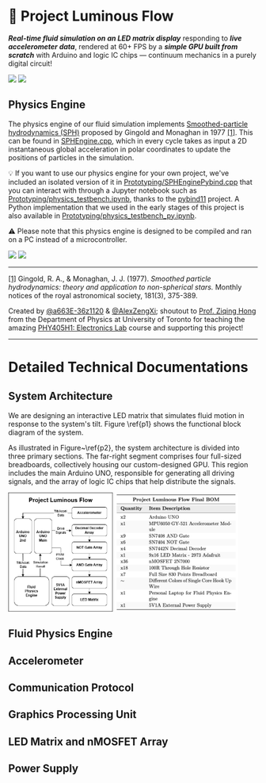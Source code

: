 # 🌊 **Project Luminous Flow**
***Real-time fluid simulation on an LED matrix display*** responding to ***live accelerometer data***, rendered at 60+ FPS by a ***simple GPU built from scratch*** with Arduino and logic IC chips — continuum mechanics in a purely digital circuit!

<p float="left">
  <img src="Assets/Demo.gif" height="250" />
  <img src="Assets/Circuit.jpg" height="250" />
</p>

## Physics Engine
The physics engine of our fluid simulation implements [Smoothed-particle hydrodynamics (SPH)](https://en.wikipedia.org/wiki/Smoothed-particle_hydrodynamics) proposed by Gingold and Monaghan in 1977 [[1]](#1). This can be found in [SPHEngine.cpp](SPHEngine.cpp), which in every cycle takes as input a 2D instantaneous global acceleration in polar coordinates to update the positions of particles in the simulation.

💡 If you want to use our physics engine for your own project, we've included an isolated version of it in [Prototyping/SPHEnginePybind.cpp](Prototyping/SPHEnginePybind.cpp) that you can interact with through a Jupyter notebook such as [Prototyping/physics_testbench.ipynb](Prototyping/physics_testbench.ipynb), thanks to the [pybind11](https://github.com/pybind/pybind11) project. A Python implementation that we used in the early stages of this project is also available in [Prototyping/physics_testbench_py.ipynb](Prototyping/physics_testbench_py.ipynb).


⚠️ Please note that this physics engine is designed to be compiled and ran on a PC instead of a microcontroller.


<p float="left">
  <img src="Assets/engine.gif" height="240" />
  <img src="Assets/hashgrid.gif" height="240" />
</p>


___

<a id="1">[[1]](https://academic.oup.com/mnras/article/181/3/375/988212)</a> 
Gingold, R. A., & Monaghan, J. J. (1977). *Smoothed particle hydrodynamics: theory and application to non-spherical stars.* Monthly notices of the royal astronomical society, 181(3), 375-389.

Created by 
[@a663E-36z1120](https://www.github.com/a663E-36z1120)
&
[@AlexZengXi](https://www.github.com/AlexZengXi); shoutout to [Prof. Ziqing Hong](https://zqhong.physics.utoronto.ca/) from the Department of Physics at University of Toronto for teaching the amazing [PHY405H1: Electronics Lab](https://artsci.calendar.utoronto.ca/course/phy405h1) course and supporting this project!

___


# **Detailed Technical Documentations**

## System Architecture
We are designing an interactive LED matrix that simulates fluid motion in response to the system's tilt. Figure \ref{p1} shows the functional block diagram of the system. 

As illustrated in Figure~\ref{p2}, the system architecture is divided into three primary sections. The far-right segment comprises four full-sized breadboards, collectively housing our custom-designed GPU. This region includes the main Arduino UNO, responsible for generating all driving signals, and the array of logic IC chips that help distribute the signals.

<p float="left">
  <img src="Assets/Project Functional Block Diagram.png" height="240" />
  <img src="Assets/Project Build of Materials.png" height="240" />
</p>

## Fluid Physics Engine

## Accelerometer

## Communication Protocol 

## Graphics Processing Unit

## LED Matrix and nMOSFET Array

## Power Supply


